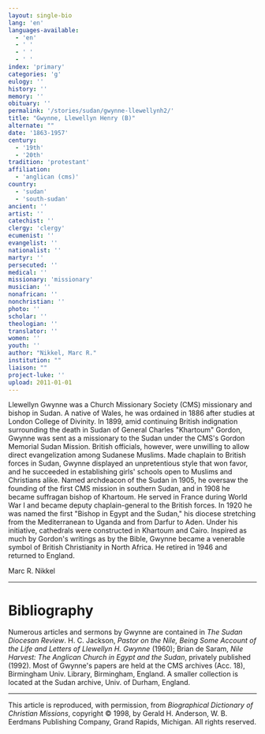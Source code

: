 ```yaml
---
layout: single-bio
lang: 'en'
languages-available:
  - 'en'
  - ' '
  - ' '
  - ' '
index: 'primary'
categories: 'g'
eulogy: ''
history: ''
memory: ''
obituary: ''
permalink: '/stories/sudan/gwynne-llewellynh2/'
title: "Gwynne, Llewellyn Henry (B)"
alternate: ""
date: '1863-1957'
century:
  - '19th'
  - '20th'
tradition: 'protestant'
affiliation:
  - 'anglican (cms)'
country:
  - 'sudan'
  - 'south-sudan'
ancient: ''
artist: ''
catechist: ''
clergy: 'clergy'
ecumenist: ''
evangelist: ''
nationalist: ''
martyr: ''
persecuted: ''
medical: ''
missionary: 'missionary'
musician: ''
nonafrican: ''
nonchristian: ''
photo: ''
scholar: ''
theologian: ''
translator: ''
women: ''
youth: ''
author: "Nikkel, Marc R."
institution: ""
liaison: ""
project-luke: ''
upload: 2011-01-01
---
```




Llewellyn Gwynne was a Church Missionary Society (CMS) missionary and bishop in Sudan. A native of Wales, he was ordained in 1886 after studies at London College of Divinity. In 1899, amid continuing British indignation surrounding the death in Sudan of General Charles "Khartoum" Gordon, Gwynne was sent as a missionary to the Sudan under the CMS's Gordon Memorial Sudan Mission. British officials, however, were unwilling to allow direct evangelization among Sudanese Muslims. Made chaplain to British forces in Sudan, Gwynne displayed an unpretentious style that won favor, and he succeeded in establishing girls' schools open to Muslims and Christians alike. Named archdeacon of the Sudan in 1905, he oversaw the founding of the first CMS mission in southern Sudan, and in 1908 he became suffragan bishop of Khartoum. He served in France during World War I and became deputy chaplain-general to the British forces. In 1920 he was named the first "Bishop in Egypt and the Sudan," his diocese stretching from the Mediterranean to Uganda and from Darfur to Aden. Under his initiative, cathedrals were constructed in Khartoum and Cairo. Inspired as much by Gordon's writings as by the Bible, Gwynne became a venerable symbol of British Christianity in North Africa. He retired in 1946 and returned to England.

Marc R. Nikkel

---

# Bibliography

Numerous articles and sermons by Gwynne are contained in *The Sudan Diocesan Review*. H. C. Jackson, *Pastor on the Nile, Being Some Account of the Life and Letters of Llewellyn H. Gwynne* (1960); Brian de Saram, *Nile Harvest: The Anglican Church in Egypt and the Sudan*, privately published (1992). Most of Gwynne's papers are held at the CMS archives (Acc. 18), Birmingham Univ. Library, Birmingham, England. A smaller collection is located at the Sudan archive, Univ. of Durham, England.

---

This article is reproduced, with permission, from *Biographical Dictionary of Christian Missions*, copyright © 1998, by Gerald H. Anderson, W. B. Eerdmans Publishing Company, Grand Rapids, Michigan. All rights reserved.
